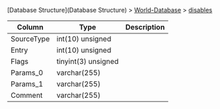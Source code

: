 [Database Structure](Database Structure) > [World-Database](World-Database) > [disables](disables)

Column | Type | Description
--- | --- | ---
SourceType | int(10) unsigned | 
Entry | int(10) unsigned | 
Flags | tinyint(3) unsigned | 
Params_0 | varchar(255) | 
Params_1 | varchar(255) | 
Comment | varchar(255) | 
